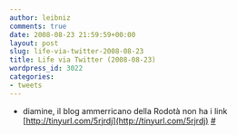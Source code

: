 ```yaml
---
author: leibniz
comments: true
date: 2008-08-23 21:59:59+00:00
layout: post
slug: life-via-twitter-2008-08-23
title: Life via Twitter (2008-08-23)
wordpress_id: 3022
categories:
- tweets
---
```



	
  * diamine, il blog ammerricano della Rodotà non ha i link [http://tinyurl.com/5rjrdj](http://tinyurl.com/5rjrdj) [#](http://twitter.com/leibniz/statuses/896338794)


